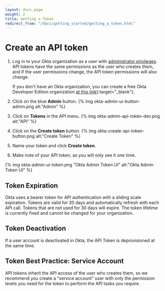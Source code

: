 ```yaml
---
layout: docs_page
weight: 2
title: Getting a Token
redirect_from: "/docs/getting_started/getting_a_token.html"
---
```


# Create an API token

1.  Log in to your Okta organization as a user with [administrator
    privileges](https://help.okta.com/en/prod/Content/Topics/Security/Administrators.htm?cshid=Security_Administrators#Security_Administrators). API tokens have the same permissions as the user who creates them,
    and if the user permissions change, the API token permissions will also change.
	
	If you don't have an Okta organization, you can create a free Okta
    Developer Edition organization [at this link](https://www.okta.com/developer/signup/){:target="_blank"}.

2.  Click on the blue **Admin** button.
    {% img okta-admin-ui-button-admin.png alt:"Admin" %}

3.  Click on **Tokens** in the API menu.
	{% img okta-admin-api-token-dev.png alt:"API" %}

4.  Click on the **Create token** button.
	{% img okta-create-api-token-button.png alt:"Create Token" %}

5.  Name your token and click **Create token**.

6.  Make note of your API token, as you will only see it one time.

{% img okta-admin-ui-token.png "Okta Admin Token UI" alt:"Okta Admin Token UI" %}

## Token Expiration

Okta uses a bearer token for API authentication with a sliding scale expiration. Tokens are valid for 30 days and automatically refresh with each API call.  Tokens that are not used for 30 days will expire. The token lifetime is currently fixed and cannot be changed for your organization.

## Token Deactivation

If a user account is deactivated in Okta, the API Token is deprovisioned at the same time.

## Token Best Practice: Service Account

API tokens inherit the API access of the user who creates them, so we recommend you create a "service account"
user with only the permission levels you need for the token to perform the API tasks you require.